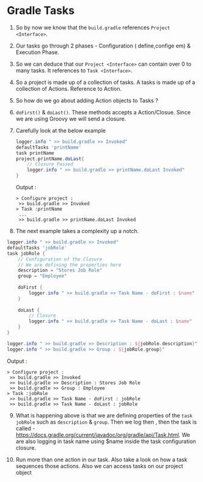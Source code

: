 # Gradle Tasks

1. So by now we know that the `build.gradle` references `Project <Interface>`.
2. Our tasks go through 2 phases - Configuration ( define,confige em) &  Execution Phase.
3. So we can deduce that our `Project <Interface>` can contain over 0 to many tasks. It references to `Task <Interface>`.
4. So a project is made up of a collection of tasks. A tasks is made up of a collection of Actions. Reference to Action<Interface>.
5. So how do we go about adding Action objects to Tasks ?
6. `doFirst()` & `doLast()`. These methods accepts a Action/Closue. Since we are using Groovy we will send a closure.
7. Carefully look at the below example

    ```groovy
    logger.info " >> build.gradle >> Invoked"
    defaultTasks 'printName'
    task printName
    project.printName.doLast{
        // Closure Passed
        logger.info " >> build.gradle >> printName.doLast Invoked"
    }
    ```

    Output :

    ```
    > Configure project :
     >> build.gradle >> Invoked
    > Task :printName
     ...
     >> build.gradle >> printName.doLast Invoked
    ```
8. The next example takes a complexity up a notch. 

```groovy
logger.info " >> build.gradle >> Invoked"
defaultTasks 'jobRole'
task jobRole {
	// Configuration of the Closure
	// We are defining the properties here
	description = "Stores Job Role"
	group = "Employee"
	
	doFirst {
		logger.info " >> build.gradle >> Task Name - doFirst : $name"
	}
	
	doLast {
		// Closure
		logger.info " >> build.gradle >> Task Name - doLast : $name"
	}
}

logger.info " >> build.gradle >> Description : ${jobRole.description}"
logger.info " >> build.gradle >> Group : ${jobRole.group}"
```

Output : 

```
> Configure project :
 >> build.gradle >> Invoked
 >> build.gradle >> Description : Stores Job Role
 >> build.gradle >> Group : Employee
> Task :jobRole
 >> build.gradle >> Task Name - doFirst : jobRole
 >> build.gradle >> Task Name - doLast : jobRole

```

9. What is happening above is that we are defining properties of the `task jobRole` such as `description` & `group`. Then we log then , then the task is called - https://docs.gradle.org/current/javadoc/org/gradle/api/Task.html. We are also logging in task name using $name inside the task configuration closure.

10. Run more than one action in our task. Also take a look on how a task sequences those actions. Also we can access tasks on our project object
